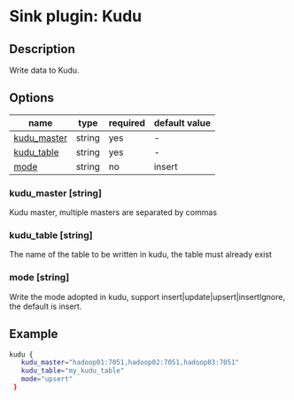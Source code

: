 # Sink plugin: Kudu

## Description

Write data to Kudu.

## Options

| name           | type   | required | default value |
| -------------- | ------ | -------- | ------------- |
| [kudu_master](#kudu_master-string)            | string | yes      | -             |
| [kudu_table](#kudu_table-string)       | string | yes      | -         |
| [mode](#mode-string)       | string | no      | insert         |

### kudu_master [string]
Kudu master, multiple masters are separated by commas

### kudu_table [string]
The name of the table to be written in kudu, the table must already exist

### mode [string]
Write the mode adopted in kudu, support insert|update|upsert|insertIgnore, the default is insert.
## Example

```bash
kudu {
   kudu_master="hadoop01:7051,hadoop02:7051,hadoop03:7051"
   kudu_table="my_kudu_table"
   mode="upsert"
 }
```
